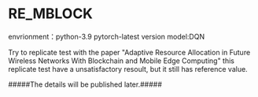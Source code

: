 # RE_MBLOCK
envrionment：python-3.9  pytorch-latest version
model:DQN


Try to replicate test with the paper "Adaptive Resource Allocation in Future Wireless Networks With Blockchain and Mobile Edge Computing"
this replicate test have a unsatisfactory resoult, but it still has reference value.

#####The details will be published later.#####
